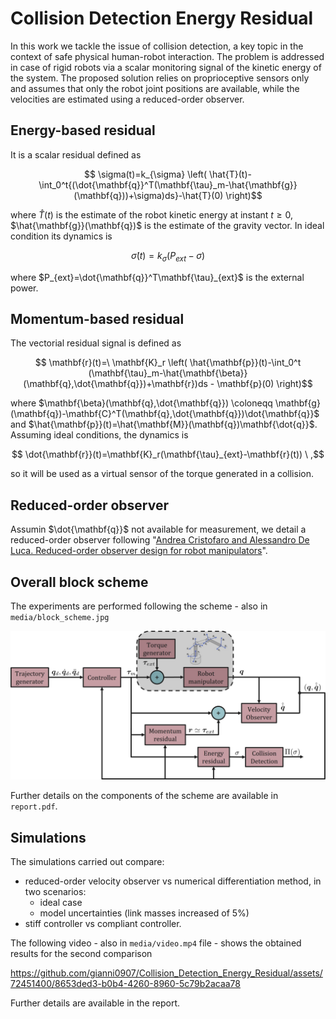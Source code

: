 # Collision Detection Energy Residual
In this work we tackle the issue of collision detection, a key topic in the context of safe physical human-robot interaction. The problem is addressed in case of rigid robots via a scalar monitoring signal of the kinetic energy of the system. The proposed solution relies on proprioceptive sensors only and assumes that only the robot joint positions are available, while the velocities are estimated using a reduced-order observer.

## Energy-based residual
It is a scalar residual defined as
```math
        \sigma(t)=k_{\sigma} \left( \hat{T}(t)-\int_0^t{(\dot{\mathbf{q}}^T(\mathbf{\tau}_m-\hat{\mathbf{g}}(\mathbf{q}))+\sigma)ds}-\hat{T}(0) \right)
```
where $\hat{T}(t)$ is the estimate of the robot kinetic energy at instant $t\geq0$, $\hat{\mathbf{g}}(\mathbf{q})$ is the estimate of the gravity vector. In ideal condition its dynamics is
```math
        \dot{\sigma}(t)=k_{\sigma}\left( P_{ext}-\sigma \right)
```
where $P_{ext}=\dot{\mathbf{q}}^T\mathbf{\tau}_{ext}$ is the external power.

## Momentum-based residual
The vectorial residual signal is defined as
```math
        \mathbf{r}(t)=\ \mathbf{K}_r \left( \hat{\mathbf{p}}(t)-\int_0^t (\mathbf{\tau}_m-\hat{\mathbf{\beta}}(\mathbf{q},\dot{\mathbf{q}})+\mathbf{r})ds - \mathbf{p}(0) \right)
```
where $\mathbf{\beta}(\mathbf{q},\dot{\mathbf{q}}) \coloneqq \mathbf{g}(\mathbf{q})-\mathbf{C}^T(\mathbf{q},\dot{\mathbf{q}})\dot{\mathbf{q}}$ and $\hat{\mathbf{p}}(t)=\hat{\mathbf{M}}(\mathbf{q})\mathbf{\dot{q}}$.
Assuming ideal conditions, the dynamics is
```math
        \dot{\mathbf{r}}(t)=\mathbf{K}_r(\mathbf{\tau}_{ext}-\mathbf{r}(t)) \ ,
```
so it will be used as a virtual sensor of the torque generated in a collision.

## Reduced-order observer
Assumin $\dot{\mathbf{q}}$ not available for measurement, we detail a reduced-order observer following "[Andrea Cristofaro and Alessandro De Luca. Reduced-order observer design
for robot manipulators](https://ieeexplore.ieee.org/document/9849836)".

## Overall block scheme
The experiments are performed following the scheme - also in `media/block_scheme.jpg`

![Block scheme](media/block_scheme.jpg)

Further details on the components of the scheme are available in `report.pdf`.

## Simulations
The simulations carried out compare:
* reduced-order velocity observer vs numerical differentiation method, in two scenarios:
	- ideal case
	- model uncertainties (link masses increased of 5%)
* stiff controller vs compliant controller.

The following video - also in `media/video.mp4` file - shows the obtained results for the second comparison



https://github.com/gianni0907/Collision_Detection_Energy_Residual/assets/72451400/8653ded3-b0b4-4260-8960-5c79b2acaa78



Further details are available in the report.
